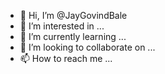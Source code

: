 - 👋 Hi, I’m @JayGovindBale
- 👀 I’m interested in ...
- 🌱 I’m currently learning ...
- 💞️ I’m looking to collaborate on ...
- 📫 How to reach me ...

<!---
JayGovindBale/JayGovindBale is a ✨ special ✨ repository because its `README.md` (this file) appears on your GitHub profile.
You can click the Preview link to take a look at your changes.
--->
